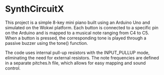 # SynthCircuitX
This project is a simple 8-key mini piano built using an Arduino Uno and simulated on the Wokwi platform. Each button is connected to a specific pin on the Arduino and is mapped to a musical note ranging from C4 to C5. When a button is pressed, the corresponding tone is played through a passive buzzer using the tone() function.

The code uses internal pull-up resistors with the INPUT_PULLUP mode, eliminating the need for external resistors. The note frequencies are defined in a separate pitches.h file, which allows for easy mapping and sound control.
